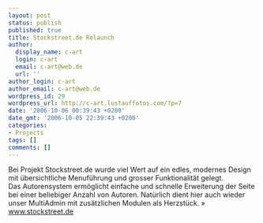 ```yaml
---
layout: post
status: publish
published: true
title: Stockstreet.de Relaunch
author:
  display_name: c-art
  login: c-art
  email: c-art@web.de
  url: ''
author_login: c-art
author_email: c-art@web.de
wordpress_id: 29
wordpress_url: http://c-art.lustauffotos.com/?p=7
date: '2006-10-06 00:39:43 +0200'
date_gmt: '2006-10-05 22:39:43 +0200'
categories:
- Projects
tags: []
comments: []
---
```

Bei Projekt Stockstreet.de wurde viel Wert auf ein edles, modernes Design mit &uuml;bersichtliche Menuf&uuml;hrung und grosser Funktionalit&auml;t gelegt.<br />
Das Autorensystem erm&ouml;glicht einfache und schnelle Erweiterung der Seite bei einer beliebiger Anzahl von Autoren. Nat&uuml;rlich dient hier auch wieder unser MultiAdmin mit zus&auml;tzlichen Modulen als Herzst&uuml;ck. &raquo; <a href="http://www.stockstreet.de/" target="_blank">www.stockstreet.de</a>
